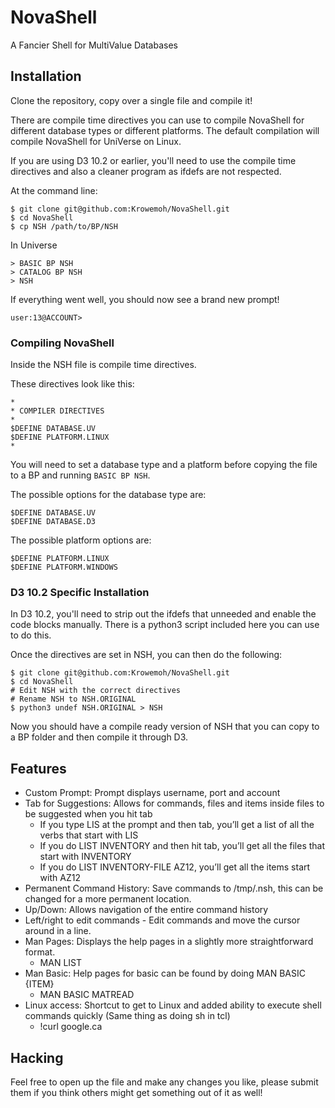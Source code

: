 # NovaShell
A Fancier Shell for MultiValue Databases

## Installation

Clone the repository, copy over a single file and compile it! 

There are compile time directives you can use to compile NovaShell for different database types or different platforms. The default compilation will compile NovaShell for UniVerse on Linux. 

If you are using D3 10.2 or earlier, you'll need to use the compile time directives and also a cleaner program as ifdefs are not respected.

At the command line:
```
$ git clone git@github.com:Krowemoh/NovaShell.git
$ cd NovaShell
$ cp NSH /path/to/BP/NSH
```

In Universe
```
> BASIC BP NSH
> CATALOG BP NSH
> NSH
```

If everything went well, you should now see a brand new prompt!
```
user:13@ACCOUNT>
```

### Compiling NovaShell

Inside the NSH file is compile time directives.

These directives look like this:
```
*
* COMPILER DIRECTIVES
*
$DEFINE DATABASE.UV
$DEFINE PLATFORM.LINUX
*
```

You will need to set a database type and a platform before copying the file to a BP and running `BASIC BP NSH`.

The possible options for the database type are:

```
$DEFINE DATABASE.UV
$DEFINE DATABASE.D3
```

The possible platform options are:
```
$DEFINE PLATFORM.LINUX
$DEFINE PLATFORM.WINDOWS
```

### D3 10.2 Specific Installation

In D3 10.2, you'll need to strip out the ifdefs that unneeded and enable the code blocks manually. There is a python3 script included here you can use to do this.

Once the directives are set in NSH, you can then do the following:

```
$ git clone git@github.com:Krowemoh/NovaShell.git
$ cd NovaShell
# Edit NSH with the correct directives
# Rename NSH to NSH.ORIGINAL
$ python3 undef NSH.ORIGINAL > NSH
```

Now you should have a compile ready version of NSH that you can copy to a BP folder and then compile it through D3.

## Features

- Custom Prompt: Prompt displays username, port and account
- Tab for Suggestions: Allows for commands, files and items inside files to be suggested when you hit tab 
  - If you type LIS at the prompt and then tab, you’ll get a list of all the verbs that start with LIS
  - If you do LIST INVENTORY and then hit tab, you’ll get all the files that start with INVENTORY
  - If you do LIST INVENTORY-FILE AZ12, you’ll get all the items start with AZ12
- Permanent Command History: Save commands to /tmp/.nsh, this can be changed for a more permanent location.
- Up/Down: Allows navigation of the entire command history
- Left/right to edit commands - Edit commands and move the cursor around in a line.
- Man Pages: Displays the help pages in a slightly more straightforward format. 
  - MAN LIST
- Man Basic: Help pages for basic can be found by doing MAN BASIC {ITEM} 
  - MAN BASIC MATREAD
- Linux access: Shortcut to get to Linux and added ability to execute shell commands quickly (Same thing as doing sh in tcl)
  - !curl google.ca 

## Hacking
Feel free to open up the file and make any changes you like, please submit them if you think others might get something out of it as well!
